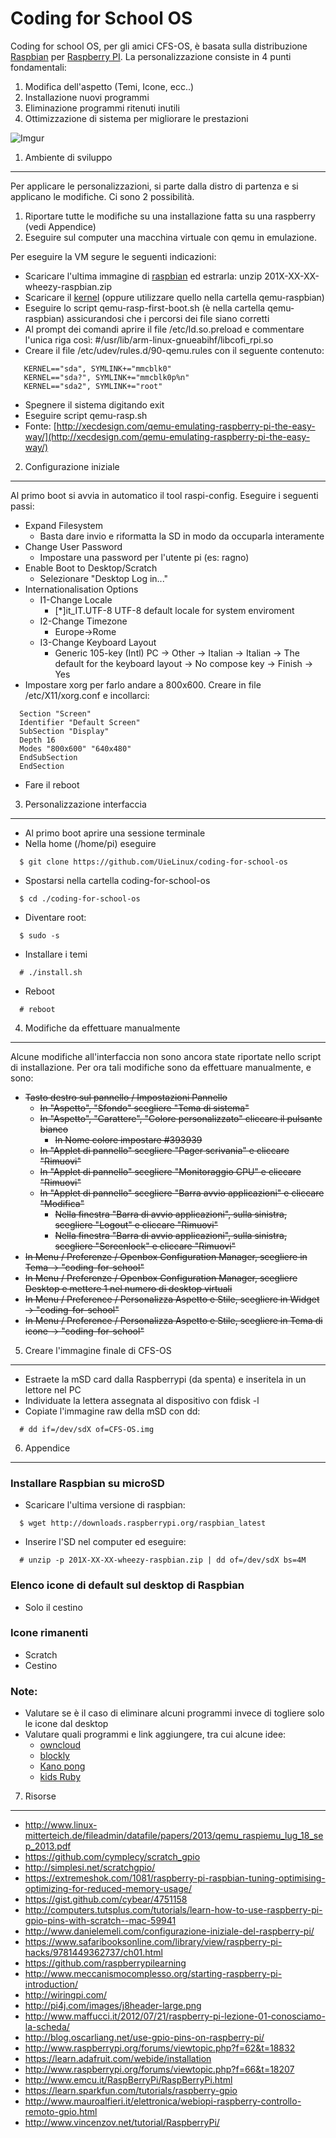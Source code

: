 Coding for School OS
===
Coding for school OS, per gli amici CFS-OS, è basata sulla distribuzione [Raspbian](http://www.raspbian.org) per [Raspberry PI](http://www.raspberrypi.org).
La personalizzazione consiste in 4 punti fondamentali:

1. Modifica dell'aspetto (Temi, Icone, ecc..)
2. Installazione nuovi programmi
3. Eliminazione programmi ritenuti inutili
4. Ottimizzazione di sistema per migliorare le prestazioni 

![Imgur](http://i.imgur.com/vFVXEB7.png?1)

1. Ambiente di sviluppo
---
Per applicare le personalizzazioni, si parte dalla distro di partenza e si applicano le modifiche.
Ci sono 2 possibilità.

1. Riportare tutte le modifiche su una installazione fatta su una raspberry (vedi Appendice)
2. Eseguire sul computer una macchina virtuale con qemu in emulazione.

Per eseguire la VM segure le seguenti indicazioni:

* Scaricare l'ultima immagine di [raspbian](http://downloads.raspberrypi.org/raspbian_latest) ed estrarla: unzip 201X-XX-XX-wheezy-raspbian.zip
* Scaricare il [kernel](http://xecdesign.com/downloads/linux-qemu/kernel-qemu) (oppure utilizzare quello nella cartella qemu-raspbian)
* Eseguire lo script qemu-rasp-first-boot.sh (è nella cartella qemu-raspbian) assicurandosi che i percorsi dei file siano corretti
* Al prompt dei comandi aprire il file /etc/ld.so.preload e commentare l'unica riga così: #/usr/lib/arm-linux-gnueabihf/libcofi_rpi.so
* Creare il file /etc/udev/rules.d/90-qemu.rules con il seguente contenuto:
```
   KERNEL=="sda", SYMLINK+="mmcblk0"
   KERNEL=="sda?", SYMLINK+="mmcblk0p%n"
   KERNEL=="sda2", SYMLINK+="root"
```
* Spegnere il sistema digitando exit
* Eseguire script qemu-rasp.sh
* Fonte: [http://xecdesign.com/qemu-emulating-raspberry-pi-the-easy-way/](http://xecdesign.com/qemu-emulating-raspberry-pi-the-easy-way/)


2. Configurazione iniziale
---
Al primo boot si avvia in automatico il tool raspi-config. Eseguire i seguenti passi:

* Expand Filesystem
  - Basta dare invio e riformatta la SD in modo da occuparla interamente
* Change User Password
  - Impostare una password per l'utente pi (es: ragno)
* Enable Boot to Desktop/Scratch
  - Selezionare "Desktop Log in..."
* Internationalisation Options
  - I1-Change Locale
      - [*]it_IT.UTF-8 UTF-8 default locale for system enviroment
  - I2-Change Timezone
      - Europe->Rome
  - I3-Change Keyboard Layout
      - Generic 105-key (Intl) PC -> Other -> Italian -> Italian -> The default for
     the keyboard layout -> No compose key -> Finish -> Yes
* Impostare xorg per farlo andare a 800x600. Creare in file /etc/X11/xorg.conf e incollarci:
```
  Section "Screen"
  Identifier "Default Screen"
  SubSection "Display"
  Depth 16
  Modes "800x600" "640x480"
  EndSubSection
  EndSection
```
* Fare il reboot

3. Personalizzazione interfaccia
---

* Al primo boot aprire una sessione terminale
* Nella home (/home/pi) eseguire
```
  $ git clone https://github.com/UieLinux/coding-for-school-os
```
* Spostarsi nella cartella coding-for-school-os
```
  $ cd ./coding-for-school-os
```
* Diventare root:
```
  $ sudo -s
```
* Installare i temi
```
  # ./install.sh
```

* Reboot
```
  # reboot
```

4. Modifiche da effettuare manualmente
---
Alcune modifiche all'interfaccia non sono ancora state riportate nello script di installazione. Per ora tali modifiche sono da effettuare manualmente, e sono:

* ~~Tasto destro sul pannello / Impostazioni Pannello~~
   * ~~In "Aspetto", "Sfondo" scegliere "Tema di sistema"~~
   * ~~In "Aspetto", "Carattere", "Colore personalizzato" cliccare il pulsante bianco~~
      * ~~In Nome colore impostare #393939~~
   * ~~In "Applet di pannello" scegliere "Pager scrivania" e cliccare "Rimuovi"~~
   * ~~In "Applet di pannello" scegliere "Monitoraggio CPU" e cliccare "Rimuovi"~~
   * ~~In "Applet di pannello" scegliere "Barra avvio applicazioni" e cliccare "Modifica"~~
      * ~~Nella finestra "Barra di avvio applicazioni", sulla sinistra, scegliere "Logout" e cliccare "Rimuovi"~~
      * ~~Nella finestra "Barra di avvio applicazioni", sulla sinistra, scegliere "Screenlock" e cliccare "Rimuovi"~~
* ~~In Menu / Preferenze / Openbox Configuration Manager, scegliere in Tema -> "coding-for-school"~~
* ~~In Menu / Preferenze / Openbox Configuration Manager, scegliere Desktop e mettere 1 nel numero di desktop virtuali~~
* ~~In Menu / Preference / Personalizza Aspetto e Stile, scegliere in Widget -> "coding-for-school"~~
* ~~In Menu / Preference / Personalizza Aspetto e Stile, scegliere in Tema di icone -> "coding-for-school"~~

5. Creare l'immagine finale di CFS-OS
---
* Estraete la mSD card dalla Raspberrypi (da spenta) e inseritela in un lettore nel PC
* Individuate la lettera assegnata al dispositivo con fdisk -l
* Copiate l'immagine raw della mSD con dd:
```
  # dd if=/dev/sdX of=CFS-OS.img
```

6. Appendice
---
### Installare Raspbian su microSD

* Scaricare l'ultima versione di raspbian:
```
  $ wget http://downloads.raspberrypi.org/raspbian_latest
```
* Inserire l'SD nel computer ed eseguire:
```
  # unzip -p 201X-XX-XX-wheezy-raspbian.zip | dd of=/dev/sdX bs=4M
```

### Elenco icone di default sul desktop di Raspbian

- Solo il cestino

### Icone rimanenti

- Scratch
- Cestino

### Note:

* Valutare se è il caso di eliminare alcuni programmi invece di togliere solo le icone dal desktop
* Valutare quali programmi e link aggiungere, tra cui alcune idee:
  - [owncloud](http://owncloud.org/)
  - [blockly](https://code.google.com/p/blockly/)
  - [Kano pong](http://www.codecademy.com/courses/kano-pong/0/1)
  - [kids Ruby](http://kidsruby.com)

7. Risorse
--- 
* http://www.linux-mitterteich.de/fileadmin/datafile/papers/2013/qemu_raspiemu_lug_18_sep_2013.pdf
* https://github.com/cymplecy/scratch_gpio
* http://simplesi.net/scratchgpio/
* https://extremeshok.com/1081/raspberry-pi-raspbian-tuning-optimising-optimizing-for-reduced-memory-usage/
* https://gist.github.com/cybear/4751158
* http://computers.tutsplus.com/tutorials/learn-how-to-use-raspberry-pi-gpio-pins-with-scratch--mac-59941
* http://www.danielemeli.com/configurazione-iniziale-del-raspberry-pi/
* https://www.safaribooksonline.com/library/view/raspberry-pi-hacks/9781449362737/ch01.html
* https://github.com/raspberrypilearning
* http://www.meccanismocomplesso.org/starting-raspberry-pi-introduction/
* http://wiringpi.com/
* http://pi4j.com/images/j8header-large.png
* http://www.maffucci.it/2012/07/21/raspberry-pi-lezione-01-conosciamo-la-scheda/
* http://blog.oscarliang.net/use-gpio-pins-on-raspberry-pi/
* http://www.raspberrypi.org/forums/viewtopic.php?f=62&t=18832
* https://learn.adafruit.com/webide/installation
* http://www.raspberrypi.org/forums/viewtopic.php?f=66&t=18207
* http://www.emcu.it/RaspBerryPi/RaspBerryPi.html
* https://learn.sparkfun.com/tutorials/raspberry-gpio
* http://www.mauroalfieri.it/elettronica/webiopi-raspberry-controllo-remoto-gpio.html
* http://www.vincenzov.net/tutorial/RaspberryPi/
